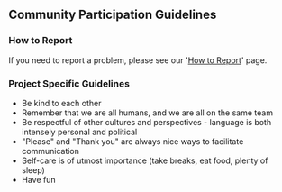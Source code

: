 ## Community Participation Guidelines



### How to Report

If you need to report a problem, please see our '[How to Report]()' page.

### Project Specific Guidelines

- Be kind to each other
- Remember that we are all humans, and we are all on the same team
- Be respectful of other cultures and perspectives - language is both intensely personal and political
- "Please" and "Thank you" are always nice ways to facilitate communication
- Self-care is of utmost importance (take breaks, eat food, plenty of sleep)
- Have fun
